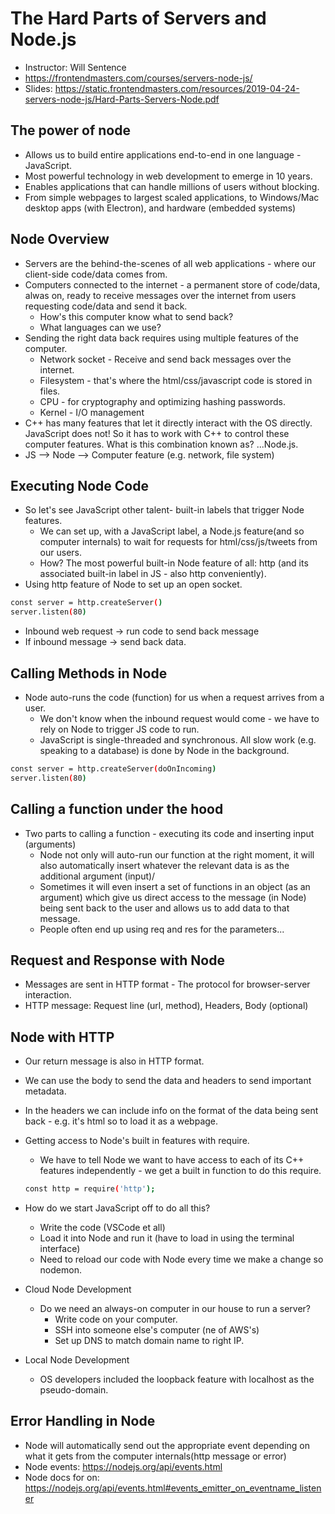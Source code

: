 # The Hard Parts of Servers and Node.js

* Instructor: Will Sentence
* <https://frontendmasters.com/courses/servers-node-js/>
* Slides: <https://static.frontendmasters.com/resources/2019-04-24-servers-node-js/Hard-Parts-Servers-Node.pdf>

## The power of node

* Allows us to build entire applications end-to-end in one language - JavaScript.
* Most powerful technology in web development to emerge in 10 years.
* Enables applications that can handle millions of users without blocking.
* From simple webpages to largest scaled applications, to Windows/Mac desktop apps (with Electron), and hardware (embedded systems)

## Node Overview

* Servers are the behind-the-scenes of all web applications - where our client-side code/data comes from.
* Computers connected to the internet - a permanent store of code/data, alwas on, ready to receive messages over the internet from users requesting code/data and send it back.
  * How's this computer know what to send back?
  * What languages can we use?
* Sending the right data back requires using multiple features of the computer.
  * Network socket - Receive and send back messages over the internet.
  * Filesystem - that's where the html/css/javascript code is stored in files.
  * CPU - for cryptography and optimizing hashing passwords.
  * Kernel - I/O management
* C++ has many features that let it directly interact with the OS directly. JavaScript does not! So it has to work with C++ to control these computer features. What is this combination known as? ...Node.js.
* JS --> Node --> Computer feature (e.g. network, file system)

## Executing Node Code

* So let's see JavaScript other talent- built-in labels that trigger Node features.
  * We can set up, with a JavaScript label, a Node.js feature(and so computer internals) to wait for requests for html/css/js/tweets from our users.
  * How? The most powerful built-in Node feature of all: http (and its associated built-in label in JS - also http conveniently).
* Using http feature of Node to set up an open socket.

```bash
const server = http.createServer()
server.listen(80)
```

* Inbound web request -> run code to send back message
* If inbound message -> send back data.

## Calling Methods in Node

* Node auto-runs the code (function) for us when a request arrives from a user.
  * We don't know when the inbound request would come - we have to rely on Node to trigger JS code to run.
  * JavaScript is single-threaded and synchronous. All slow work (e.g. speaking to a database) is done by Node in the background.

```bash
const server = http.createServer(doOnIncoming)
server.listen(80)
```

## Calling a function under the hood

* Two parts to calling a function - executing its code and inserting input (arguments)
  * Node not only will auto-run our function at the right moment, it will also automatically insert whatever the relevant data is as the additional argument (input)/
  * Sometimes it will even insert a set of functions in an object (as an argument) which give us direct access to the message (in Node) being sent back to the user and allows us to add data to that message.
  * People often end up using req and res for the parameters...

## Request and Response with Node

* Messages are sent in HTTP format - The protocol for browser-server interaction.
* HTTP message: Request line (url, method), Headers, Body (optional)

## Node with HTTP

* Our return message is also in HTTP format.
* We can use the body to send the data and headers to send important metadata.
* In the headers we can include info on the format of the data being sent back - e.g. it's html so to load it as a webpage.
* Getting access to Node's built in features with require.
  * We have to tell Node we want to have access to each of its C++ features independently - we get a built in function to do this require.

  ```bash
  const http = require('http');
  ```

* How do we start JavaScript off to do all this?
  * Write the code (VSCode et all)
  * Load it into Node and run it (have to load in using the terminal interface)
  * Need to reload our code with Node every time we make a change so nodemon.
* Cloud Node Development
  * Do we need an always-on computer in our house to run a server?
    * Write code on your computer.
    * SSH into someone else's computer (ne of AWS's)
    * Set up DNS to match domain name to right IP.
* Local Node Development
  * OS developers included the loopback feature with localhost as the pseudo-domain.

## Error Handling in Node

* Node will automatically send out the appropriate event depending on what it gets from the computer internals(http message or error)
* Node events: <https://nodejs.org/api/events.html>
* Node docs for on: <https://nodejs.org/api/events.html#events_emitter_on_eventname_listener>